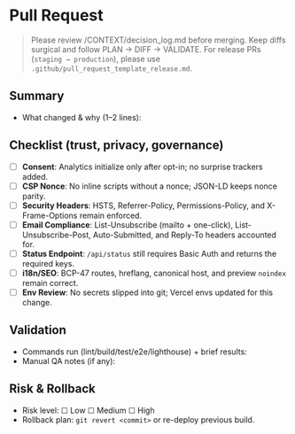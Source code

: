 # Pull Request

> Please review /CONTEXT/decision_log.md before merging. Keep diffs surgical and follow PLAN → DIFF → VALIDATE.
> For release PRs (`staging → production`), please use `.github/pull_request_template_release.md`.

## Summary
- What changed & why (1–2 lines):

## Checklist (trust, privacy, governance)
- [ ] **Consent**: Analytics initialize only after opt-in; no surprise trackers added.  
- [ ] **CSP Nonce**: No inline scripts without a nonce; JSON-LD keeps nonce parity.  
- [ ] **Security Headers**: HSTS, Referrer-Policy, Permissions-Policy, and X-Frame-Options remain enforced.  
- [ ] **Email Compliance**: List-Unsubscribe (mailto + one-click), List-Unsubscribe-Post, Auto-Submitted, and Reply-To headers accounted for.  
- [ ] **Status Endpoint**: `/api/status` still requires Basic Auth and returns the required keys.  
- [ ] **i18n/SEO**: BCP-47 routes, hreflang, canonical host, and preview `noindex` remain correct.  
- [ ] **Env Review**: No secrets slipped into git; Vercel envs updated for this change.

## Validation
- Commands run (lint/build/test/e2e/lighthouse) + brief results:
- Manual QA notes (if any):

## Risk & Rollback
- Risk level: ☐ Low ☐ Medium ☐ High  
- Rollback plan: `git revert <commit>` or re-deploy previous build.
